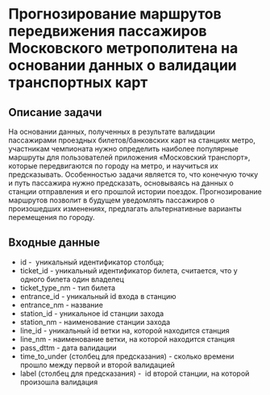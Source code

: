 # Прогнозирование маршрутов передвижения пассажиров Московского метрополитена на основании данных о валидации транспортных карт

## Описание задачи
На основании данных, полученных в результате валидации пассажирами проездных билетов/банковских карт на станциях метро, участникам чемпионата нужно определить наиболее популярные маршруты для пользователей приложения «Московский транспорт», которые передвигаются по городу на метро, и научиться их предсказывать. Особенностью задачи является то, что конечную точку и путь пассажира нужно предсказать, основываясь на данных о станции отправления и его прошлой истории поездок. Прогнозирование маршрутов позволит в будущем уведомлять пассажиров о произошедших изменениях, предлагать альтернативные варианты перемещения по городу.

## Входные данные
- id -  уникальный идентификатор столбца;
- ticket_id - уникальный идентификатор билета, считается, что у одного билета один владелец
- ticket_type_nm - тип билета
- entrance_id - уникальный id входа в станцию
- entrance_nm -  название
- station_id - уникальное id станции захода
- station_nm - наименование станции захода
- line_id - уникальный id ветки на, которой находится станция
- line_nm - наименование ветки, на которой находится станция
- pass_dttm - дата валидации
- time_to_under (столбец для предсказания) - сколько времени прошло 
между первой и второй валидацией
- label  (столбец  для  предсказания)  -   id второй станции, на которой произошла валидация
